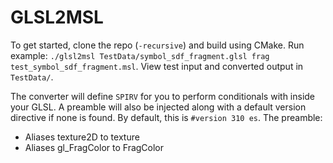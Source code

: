 # GLSL2MSL
To get started, clone the repo (`-recursive`) and build using CMake. Run example: ```./glsl2msl TestData/symbol_sdf_fragment.glsl frag test_symbol_sdf_fragment.msl```. View test input and converted output in `TestData/`.

The converter will define `SPIRV` for you to perform conditionals with inside your GLSL. A preamble will also be injected along with a default version directive if none is found. By default, this is `#version 310 es`. The preamble:
* Aliases texture2D to texture
* Aliases gl_FragColor to FragColor